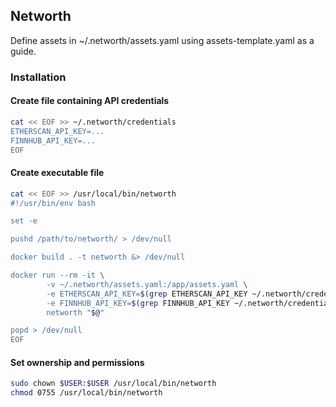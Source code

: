 ## Networth
Define assets in ~/.networth/assets.yaml using assets-template.yaml as a guide.

### Installation
#### Create file containing API credentials
```bash
cat << EOF >> ~/.networth/credentials
ETHERSCAN_API_KEY=...
FINNHUB_API_KEY=...
EOF
```

#### Create executable file
```bash
cat << EOF >> /usr/local/bin/networth
#!/usr/bin/env bash

set -e

pushd /path/to/networth/ > /dev/null

docker build . -t networth &> /dev/null

docker run --rm -it \
        -v ~/.networth/assets.yaml:/app/assets.yaml \
        -e ETHERSCAN_API_KEY=$(grep ETHERSCAN_API_KEY ~/.networth/credentials | cut -d= -f2) \
        -e FINNHUB_API_KEY=$(grep FINNHUB_API_KEY ~/.networth/credentials | cut -d= -f2) \
        networth "$@"

popd > /dev/null
EOF
```

#### Set ownership and permissions
```bash
sudo chown $USER:$USER /usr/local/bin/networth
chmod 0755 /usr/local/bin/networth
```
